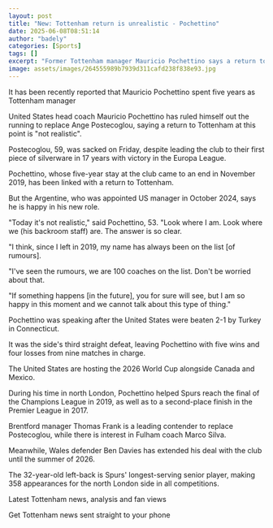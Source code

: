 ```yaml
---
layout: post
title: "New: Tottenham return is unrealistic - Pochettino"
date: 2025-06-08T08:51:14
author: "badely"
categories: [Sports]
tags: []
excerpt: "Former Tottenham manager Mauricio Pochettino says a return to the club to replace Ange Postecoglou is 'not realistic'."
image: assets/images/264555989b7939d311cafd238f838e93.jpg
---
```


It has been recently reported that Mauricio Pochettino spent five years as Tottenham manager

United States head coach Mauricio Pochettino has ruled himself out the running to replace Ange Postecoglou, saying a return to Tottenham at this point is "not realistic". 

Postecoglou, 59, was sacked on Friday, despite leading the club to their first piece of silverware in 17 years with victory in the Europa League.

Pochettino, whose five-year stay at the club came to an end in November 2019, has been linked with a return to Tottenham.

But the Argentine, who was appointed US manager in October 2024, says he is happy in his new role. 

"Today it's not realistic," said Pochettino, 53. "Look where I am. Look where we (his backroom staff) are. The answer is so clear.

"I think, since I left in 2019, my name has always been on the list [of rumours].

"I've seen the rumours, we are 100 coaches on the list. Don't be worried about that. 

"If something happens [in the future], you for sure will see, but I am so happy in this moment and we cannot talk about this type of thing."

Pochettino was speaking after the United States were beaten 2-1 by Turkey in Connecticut. 

It was the side's third straight defeat, leaving Pochettino with five wins and four losses from nine matches in charge.

The United States are hosting the 2026 World Cup alongside Canada and Mexico.

During his time in north London, Pochettino helped Spurs reach the final of the Champions League in 2019, as well as to a second-place finish in the Premier League in 2017. 

Brentford manager Thomas Frank is a leading contender to replace Postecoglou, while there is interest in Fulham coach Marco Silva.

Meanwhile, Wales defender Ben Davies has extended his deal with the club until the summer of 2026.

The 32-year-old left-back is Spurs' longest-serving senior player, making 358 appearances for the north London side in all competitions.

Latest Tottenham news, analysis and fan views

Get Tottenham news sent straight to your phone

